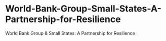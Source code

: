 # World-Bank-Group-Small-States-A-Partnership-for-Resilience
World Bank Group &amp; Small States: A Partnership for Resilience

